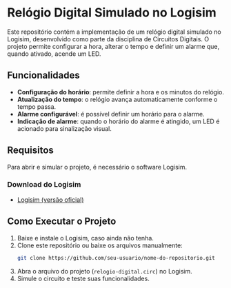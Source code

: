 # Relógio Digital Simulado no Logisim

Este repositório contém a implementação de um relógio digital simulado no Logisim, desenvolvido como parte da disciplina de Circuitos Digitais. O projeto permite configurar a hora, alterar o tempo e definir um alarme que, quando ativado, acende um LED.

## Funcionalidades
- **Configuração do horário**: permite definir a hora e os minutos do relógio.
- **Atualização do tempo**: o relógio avança automaticamente conforme o tempo passa.
- **Alarme configurável**: é possível definir um horário para o alarme.
- **Indicação de alarme**: quando o horário do alarme é atingido, um LED é acionado para sinalização visual.

## Requisitos
Para abrir e simular o projeto, é necessário o software Logisim.

### Download do Logisim

- [Logisim (versão oficial)](https://sourceforge.net/projects/circuit/)

## Como Executar o Projeto
1. Baixe e instale o Logisim, caso ainda não tenha.
2. Clone este repositório ou baixe os arquivos manualmente:
   ```sh
   git clone https://github.com/seu-usuario/nome-do-repositorio.git
   ```
3. Abra o arquivo do projeto (`relogio-digital.circ`) no Logisim.
4. Simule o circuito e teste suas funcionalidades.

